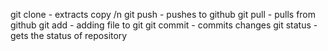 git clone - extracts copy /n
git push - pushes to github
git pull - pulls from github
git add - adding file to git
git commit - commits changes
git status - gets the status of repository
